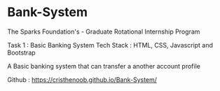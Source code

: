 ﻿# Bank-System

 The Sparks Foundation's - Graduate Rotational Internship Program

 Task 1 : Basic Banking System
 Tech Stack : HTML, CSS, Javascript and Bootstrap

 A Basic banking system that can transfer a another account profile


 Github : https://cristhenoob.github.io/Bank-System/ 
